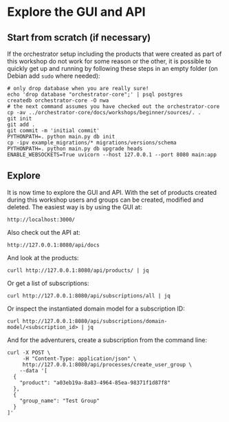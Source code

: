 # Explore the GUI and API

## Start from scratch (if necessary) 

If the orchestrator setup including the products that were created as 
part of this 
workshop do not work for 
some reason or the other, it is possible to quickly get up and running by 
following these steps in an empty folder (on Debian add `sudo` where needed):

```shell
# only drop database when you are really sure!
echo 'drop database "orchestrator-core";' | psql postgres
createdb orchestrator-core -O nwa
# the next command assumes you have checked out the orchestrator-core
cp -av ../orchestrator-core/docs/workshops/beginner/sources/. .
git init
git add .
git commit -m 'initial commit'
PYTHONPATH=. python main.py db init
cp -ipv example_migrations/* migrations/versions/schema
PYTHONPATH=. python main.py db upgrade heads
ENABLE_WEBSOCKETS=True uvicorn --host 127.0.0.1 --port 8080 main:app
```

## Explore

It is now time to explore the GUI and API. With the set of products created 
during this workshop 
users and groups can be created, modified and deleted. The easiest way is by 
using the GUI at:

```shell
http://localhost:3000/
```

Also check out the API at:

```shell
http://127.0.0.1:8080/api/docs
```

And look at the products:

```shell
curll http://127.0.0.1:8080/api/products/ | jq
```

Or get a list of subscriptions:

```shell
curl http://127.0.0.1:8080/api/subscriptions/all | jq
```

Or inspect the instantiated domain model for a subscription ID:

```shell
curl http://127.0.0.1:8080/api/subscriptions/domain-model/<subscription_id> | jq
```

And for the adventurers, create a subscription from the command line:

```shell
curl -X POST \
     -H "Content-Type: application/json" \
     http://127.0.0.1:8080/api/processes/create_user_group \
    --data '[
  {
    "product": "a03eb19a-8a83-4964-85ea-98371f1d87f8"
  },
  {
    "group_name": "Test Group"
  }
]'
```
